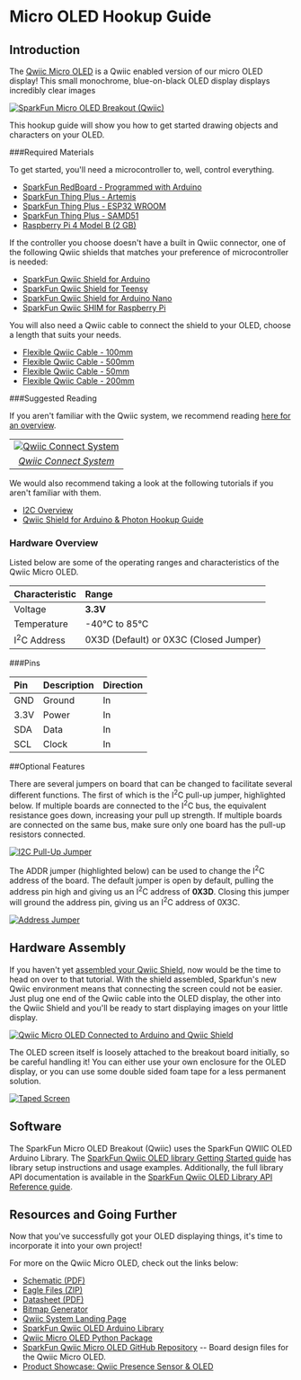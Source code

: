 

# Micro OLED Hookup Guide

## Introduction

The [Qwiic Micro OLED](https://www.sparkfun.com/products/14532) is a Qwiic enabled version of our micro OLED display! This small monochrome, blue-on-black OLED display displays incredibly clear images

[![SparkFun Micro OLED Breakout (Qwiic)](https://cdn.sparkfun.com/r/500-500/assets/parts/1/2/6/2/1/14532-SparkFun_Micro_OLED_Breakout__Qwiic_-01.jpg "SparkFun Micro OLED Breakout (Qwiic)")](https://www.sparkfun.com/products/14532)


<!-- youtube(https://www.youtube.com/watch?v=OBOgxnctzwI) -->

This hookup guide will show you how to get started drawing objects and characters on your OLED.

###Required Materials 

To get started, you'll need a microcontroller to, well, control everything.

* [SparkFun RedBoard - Programmed with Arduino](https://www.sparkfun.com/products/13975)
* [SparkFun Thing Plus - Artemis](https://www.sparkfun.com/products/15574)
* [SparkFun Thing Plus - ESP32 WROOM](https://www.sparkfun.com/products/15663)
* [SparkFun Thing Plus - SAMD51](https://www.sparkfun.com/products/14713)
* [Raspberry Pi 4 Model B (2 GB)](https://www.sparkfun.com/products/15446)

If the controller you choose doesn't have a built in Qwiic connector, one of the following Qwiic shields that matches your preference of microcontroller is needed:

* [SparkFun Qwiic Shield for Arduino](https://www.sparkfun.com/products/14352)
* [SparkFun Qwiic Shield for Teensy](https://www.sparkfun.com/products/17119)
* [SparkFun Qwiic Shield for Arduino Nano](https://www.sparkfun.com/products/16789)
* [SparkFun Qwiic SHIM for Raspberry Pi](https://www.sparkfun.com/products/15794)

<!-- products_by_id(14352, 14477, 14459) -->

You will also need a Qwiic cable to connect the shield to your OLED, choose a length that suits your needs.

* [Flexible Qwiic Cable - 100mm](https://www.sparkfun.com/products/17259)
* [Flexible Qwiic Cable - 500mm](https://www.sparkfun.com/products/17257)
* [Flexible Qwiic Cable - 50mm](https://www.sparkfun.com/products/17260)
* [Flexible Qwiic Cable - 200mm](https://www.sparkfun.com/products/17258)

###Suggested Reading

If you aren't familiar with the Qwiic system, we recommend reading [here for an overview](https://www.sparkfun.com/qwiic).

<table class="table table-bordered">
  <tr align="center">
   <td><center><a href="https://www.sparkfun.com/qwiic"><img src="https://cdn.sparkfun.com/assets/custom_pages/2/7/2/qwiic-logo.png" alt="Qwiic Connect System" title="Qwiic Connect System"></a></center></td>
  </tr>
  <tr align="center">
    <td><i><a href="https://www.sparkfun.com/qwiic">Qwiic Connect System</a></i></td>
  </tr>
</table>

We would also recommend taking a look at the following tutorials if you aren't familiar with them.

* [I2C Overview](https://learn.sparkfun.com/tutorials/i2c)
* [Qwiic Shield for Arduino & Photon Hookup Guide](https://learn.sparkfun.com/tutorials/qwiic-shield-for-arduino--photon-hookup-guide)

### Hardware Overview

Listed below are some of the operating ranges and characteristics of the Qwiic Micro OLED.

| Characteristic | Range |
| :--- | :--- |
| Voltage | **3.3V** |
| Temperature | -40&deg;C to 85&deg;C |
| I<sup>2</sup>C Address | 0X3D (Default) or 0X3C (Closed Jumper) |


###Pins

| Pin | Description | Direction |
| :--- | :--- | :--- |
|GND | Ground | In | 
| 3.3V | Power | In |
| SDA | Data | In |
| SCL | Clock | In | 

##Optional Features

There are several jumpers on board that can be changed to facilitate several different functions. The first of which is the I<sup>2</sup>C pull-up jumper, highlighted below. If multiple boards are connected to the I<sup>2</sup>C bus, the equivalent resistance goes down, increasing your pull up strength. If multiple boards are connected on the same bus, make sure only one board has the pull-up resistors connected.

[![I2C Pull-Up Jumper](https://cdn.sparkfun.com/r/600-600/assets/learn_tutorials/7/1/8/pu.PNG "I2C Pull-Up Jumper")](https://cdn.sparkfun.com/assets/learn_tutorials/7/1/8/pu.PNG)

The ADDR jumper (highlighted below) can be used to change the I<sup>2</sup>C address of the board. The default jumper is open by default, pulling the address pin high and giving us an I<sup>2</sup>C address of **0X3D**. Closing this jumper will ground the address pin, giving us an I<sup>2</sup>C address of 0X3C.

[![Address Jumper](https://cdn.sparkfun.com/r/600-600/assets/learn_tutorials/7/1/8/addr.PNG "Address Jumper")](https://cdn.sparkfun.com/assets/learn_tutorials/7/1/8/addr.PNG)

## Hardware Assembly

If you haven't yet [assembled your Qwiic Shield](https://learn.sparkfun.com/tutorials/qwiic-shield-for-arduino--photon-hookup-guide), now would be the time to head on over to that tutorial.
With the shield assembled, Sparkfun's new Qwiic environment means that connecting the screen could not be easier. Just plug one end of the Qwiic cable into the OLED display, the other into the Qwiic Shield and you'll be ready to start displaying images on your little display.

[![Qwiic Micro OLED Connected to Arduino and Qwiic Shield](https://cdn.sparkfun.com/r/600-600/assets/learn_tutorials/7/1/8/Qwiic_OLED-03.jpg "Qwiic Micro OLED Connected to Arduino and Qwiic Shield")](https://cdn.sparkfun.com/assets/learn_tutorials/7/1/8/Qwiic_OLED-03.jpg) 

The OLED screen itself is loosely attached to the breakout board initially, so be careful handling it! You can either use your own enclosure for the OLED display, or you can use some double sided foam tape for a less permanent solution.

[![Taped Screen](https://cdn.sparkfun.com/r/600-600/assets/learn_tutorials/7/1/8/Qwiic_OLED-01.jpg "Taped Screen")](https://cdn.sparkfun.com/assets/learn_tutorials/7/1/8/Qwiic_OLED-01.jpg)

## Software

The SparkFun Micro OLED Breakout (Qwiic) uses the SparkFun QWIIC OLED Arduino Library. The [SparkFun Qwiic OLED library Getting Started guide](started.md) has library setup instructions and usage examples. Additionally, the full library API documentation is available in the [SparkFun Qwiic OLED Library API Reference guide](api_ref.md).

## Resources and Going Further

Now that you've successfully got your OLED displaying things, it's time to incorporate it into your own project!

For more on the Qwiic Micro OLED, check out the links below:

* [Schematic (PDF)](https://cdn.sparkfun.com/assets/d/0/e/4/1/Qwiic_OLED_Breakout.pdf)
* [Eagle Files (ZIP)](https://cdn.sparkfun.com/assets/c/b/c/f/d/Qwiic_OLED_Breakout_1.zip) 
* [Datasheet (PDF)](https://cdn.sparkfun.com/assets/learn_tutorials/3/0/8/SSD1306.pdf) 
* [Bitmap Generator](http://en.radzio.dxp.pl/bitmap_converter/)
* [Qwiic System Landing Page](https://www.sparkfun.com/qwiic)
* [SparkFun Qwiic OLED Arduino Library](https://github.com/sparkfun/SparkFun_Qwiic_OLED_Arduino_Library/)
* [Qwiic Micro OLED Python Package](https://github.com/sparkfun/Qwiic_Micro_OLED_Py)
* [SparkFun Qwiic Micro OLED GitHub Repository](https://github.com/sparkfun/Qwiic_Micro_OLED) -- Board design files for the Qwiic Micro OLED.
* [Product Showcase: Qwiic Presence Sensor & OLED](https://www.youtube.com/watch?v=OBOgxnctzwI)

